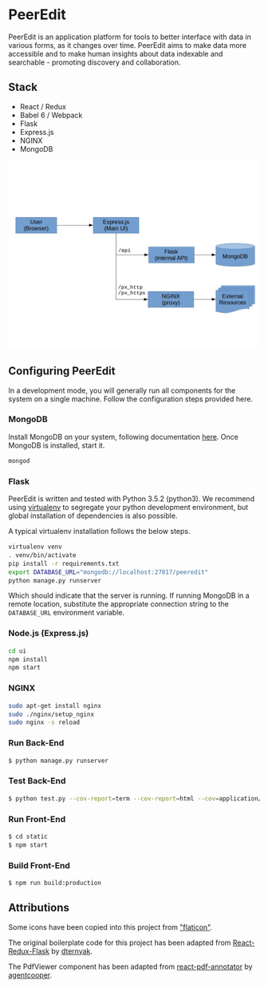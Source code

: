 # PeerEdit

PeerEdit is an application platform for tools to better interface with data in various forms, as it changes over time. PeerEdit aims to make data more accessible and to make human insights about data indexable and searchable - promoting discovery and collaboration.

## Stack

* React / Redux
* Babel 6  / Webpack
* Flask
* Express.js
* NGINX
* MongoDB

![Architecture Diagram](docs/PeerEdit_Architecture.jpg?raw=true "Architecture Diagram")

## Configuring PeerEdit

In a development mode, you will generally run all components for the system on a single machine. Follow the configuration steps provided here.

### MongoDB

Install MongoDB on your system, following documentation [here](https://docs.mongodb.com/manual/installation/). Once MongoDB is installed, start it.
```sh
mongod
```

### Flask

PeerEdit is written and tested with Python 3.5.2 (python3). We recommend using [virtualenv](https://virtualenv.pypa.io/en/stable/) to segregate your python development environment, but global installation of dependencies is also possible.

A typical virtualenv installation follows the below steps.

```sh
virtualenv venv
. venv/bin/activate
pip install -r requirements.txt
export DATABASE_URL="mongodb://localhost:27017/peeredit"
python manage.py runserver
````

Which should indicate that the server is running. If running MongoDB in a remote location, substitute the appropriate connection string to the  `DATABASE_URL` environment variable.

### Node.js (Express.js)

```sh
cd ui
npm install
npm start
```

### NGINX

```sh
sudo apt-get install nginx
sudo ./nginx/setup_nginx
sudo nginx -s reload
```


### Run Back-End

```sh
$ python manage.py runserver
```

### Test Back-End

```sh
$ python test.py --cov-report=term --cov-report=html --cov=application/ tests/
```

### Run Front-End

```sh
$ cd static
$ npm start
```

### Build Front-End

```sh
$ npm run build:production
```

## Attributions

Some icons have been copied into this project from ["flaticon"](https://www.freepik.com/flaticon).

The original boilerplate code for this project has been adapted from [React-Redux-Flask](https://github.com/dternyak/React-Redux-Flask) by [dternyak](https://github.com/dternyak).

The PdfViewer component has been adapted from [react-pdf-annotator](https://github.com/agentcooper/react-pdf-annotator) by [agentcooper](https://github.com/agentcooper).
